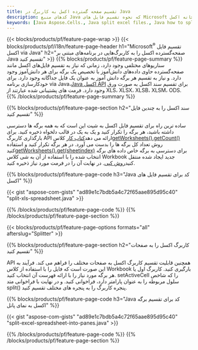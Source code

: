```yaml
---
title: تقسیم صفحه گسترده اکسل به کاربرگ در Java
description: کدهای منبع Java که نحوه تقسیم فایل های Microsoft اکسل را به چندین سند با استفاده از کتابخانه اکسل Java توضیح می دهد.
keywords: [Java Aspose.Cells., Java split excel files., Java how to split excel files into multiple files., Java excel splitter., Java split Cell., Cell splitter using Java]
---
```

{{< blocks/products/pf/feature-page-wrap >}}
{{< blocks/products/pf/i18n/feature-page-header h1="Microsoft<sup>&reg;</sup> تقسیم فایل اکسل via Java" h2="صفحه‌گسترده اکسل را به کاربرگ‌هایی در برنامه‌های مبتنی بر Java تقسیم کنید" >}}
{{% blocks/products/pf/feature-page-summary %}}
سناریوهای مختلفی وجود دارد، زمانی که نیاز به تقسیم فایل‌های اکسل مانند صفحه‌گسترده حاوی داده‌های دانش‌آموز با تخصیص یک برگه برای هر دانش‌آموز وجود دارد. و نیاز به تقسیم هر برگه دانش آموز به عنوان یک فایل جداگانه وجود دارد. برای خودکارسازی برنامه via Java،[Java اکسل API](/cells/fa/java/) برای تقسیم سند اکسل به صورت ورق وجود دارد. فرمت های پشتیبانی شده عبارتند از XLS، XLSX، XLSB، XLSM، ODS.
{{% /blocks/products/pf/feature-page-summary %}}

{{% blocks/products/pf/feature-page-section h2="سند اکسل را به چندین فایل تقسیم کنید" %}}

 ساده ترین راه برای تقسیم فایل اکسل به شیت این است که به همه برگه ها دسترسی داشته باشید، هر برگه را تکرار کنید و یک به یک در قالب دلخواه ذخیره کنید. برای بارگذاری کاربرگ API ارائه می دهد[کتاب کار](https://reference.aspose.com/cells/java/com.aspose.cells/Workbook) کلاس[getWorksheets().getCount()](https://reference.aspose.com/cells/java/com.aspose.cells/worksheetcollection#Count) روش تعداد کل برگه ها را بدست می آورد. در هر برگه تکرار کنید و استفاده کنید[getWorksheets().get(sheetindex)](https://reference.aspose.com/cells/java/com.aspose.cells/worksheetcollection#get) برای دسترسی به برگه خاص داده های برگه انتخاب شده را با استفاده از آن به شی کلاس Workbook جدید ایجاد شده منتقل کنید[روش کپی](https://reference.aspose.com/cells/java/com.aspose.cells/workbook#copy(com.aspose.cells.Workbook)). در نهایت آن را در فرمت مورد نیاز ذخیره کنید.

{{% blocks/products/pf/feature-page-code h3="Java کد برای تقسیم فایل های اکسل" %}}

{{< gist "aspose-com-gists" "ad89e1c7bdb5a4c72f65aae895d95c40" "split-xls-spreadsheet.java" >}}

{{% /blocks/products/pf/feature-page-code %}}
{{% /blocks/products/pf/feature-page-section %}}

{{< blocks/products/pf/feature-page-options formats="all" afterslug="Splitter" >}}

{{% blocks/products/pf/feature-page-section h2="کاربرگ اکسل را به صفحات تقسیم کنید" %}}

API همچنین قابلیت تقسیم کاربرگ اکسل به صفحات مختلف را فراهم می کند. فرآیند به این صورت است که فایل را با استفاده از کلاس Workbook بارگیری کنید. کاربرگ اول یا هر برگه مورد نیاز را با ارائه فهرست آن انتخاب کنید. setActiveCell را که شاخص سلول مربوطه را به عنوان پارامتر دارد، فراخوانی کنید. و در نهایت با فراخوانی متد split() پنجره کاربرگ را به پنجره های مختلف تقسیم کنید.

{{% blocks/products/pf/feature-page-code h3="Java کد برای تقسیم برگه اکسل به نمای پانل" %}}

{{< gist "aspose-com-gists" "ad89e1c7bdb5a4c72f65aae895d95c40" "split-excel-spreadsheet-into-panes.java" >}}

{{% /blocks/products/pf/feature-page-code %}}
{{% /blocks/products/pf/feature-page-section %}}
